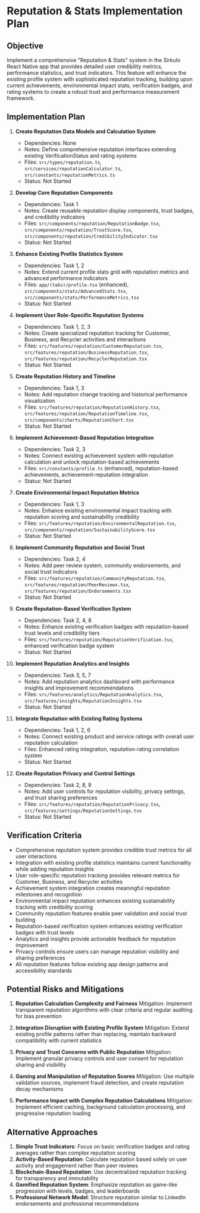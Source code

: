 # Reputation & Stats Implementation Plan

## Objective

Implement a comprehensive "Reputation & Stats" system in the Sirkulo React
Native app that provides detailed user credibility metrics, performance
statistics, and trust indicators. This feature will enhance the existing profile
system with sophisticated reputation tracking, building upon current
achievements, environmental impact stats, verification badges, and rating
systems to create a robust trust and performance measurement framework.

## Implementation Plan

1. **Create Reputation Data Models and Calculation System**
   - Dependencies: None
   - Notes: Define comprehensive reputation interfaces extending existing
     VerificationStatus and rating systems
   - Files: `src/types/reputation.ts`, `src/services/reputationCalculator.ts`,
     `src/constants/reputationMetrics.ts`
   - Status: Not Started

2. **Develop Core Reputation Components**
   - Dependencies: Task 1
   - Notes: Create reusable reputation display components, trust badges, and
     credibility indicators
   - Files: `src/components/reputation/ReputationBadge.tsx`,
     `src/components/reputation/TrustScore.tsx`,
     `src/components/reputation/CredibilityIndicator.tsx`
   - Status: Not Started

3. **Enhance Existing Profile Statistics System**
   - Dependencies: Task 1, 2
   - Notes: Extend current profile stats grid with reputation metrics and
     advanced performance indicators
   - Files: `app/(tabs)/profile.tsx` (enhanced),
     `src/components/stats/AdvancedStats.tsx`,
     `src/components/stats/PerformanceMetrics.tsx`
   - Status: Not Started

4. **Implement User Role-Specific Reputation Systems**
   - Dependencies: Task 1, 2, 3
   - Notes: Create specialized reputation tracking for Customer, Business, and
     Recycler activities and interactions
   - Files: `src/features/reputation/CustomerReputation.tsx`,
     `src/features/reputation/BusinessReputation.tsx`,
     `src/features/reputation/RecyclerReputation.tsx`
   - Status: Not Started

5. **Create Reputation History and Timeline**
   - Dependencies: Task 1, 3
   - Notes: Add reputation change tracking and historical performance
     visualization
   - Files: `src/features/reputation/ReputationHistory.tsx`,
     `src/features/reputation/ReputationTimeline.tsx`,
     `src/components/charts/ReputationChart.tsx`
   - Status: Not Started

6. **Implement Achievement-Based Reputation Integration**
   - Dependencies: Task 2, 3
   - Notes: Connect existing achievement system with reputation calculation and
     unlock reputation-based achievements
   - Files: `src/constants/profile.ts` (enhanced), reputation-based
     achievements, achievement-reputation integration
   - Status: Not Started

7. **Create Environmental Impact Reputation Metrics**
   - Dependencies: Task 1, 3
   - Notes: Enhance existing environmental impact tracking with reputation
     scoring and sustainability credibility
   - Files: `src/features/reputation/EnvironmentalReputation.tsx`,
     `src/components/reputation/SustainabilityScore.tsx`
   - Status: Not Started

8. **Implement Community Reputation and Social Trust**
   - Dependencies: Task 2, 4
   - Notes: Add peer review system, community endorsements, and social trust
     indicators
   - Files: `src/features/reputation/CommunityReputation.tsx`,
     `src/features/reputation/PeerReviews.tsx`,
     `src/features/reputation/Endorsements.tsx`
   - Status: Not Started

9. **Create Reputation-Based Verification System**
   - Dependencies: Task 2, 4, 8
   - Notes: Enhance existing verification badges with reputation-based trust
     levels and credibility tiers
   - Files: `src/features/reputation/ReputationVerification.tsx`, enhanced
     verification badge system
   - Status: Not Started

10. **Implement Reputation Analytics and Insights**
    - Dependencies: Task 3, 5, 7
    - Notes: Add reputation analytics dashboard with performance insights and
      improvement recommendations
    - Files: `src/features/analytics/ReputationAnalytics.tsx`,
      `src/features/insights/ReputationInsights.tsx`
    - Status: Not Started

11. **Integrate Reputation with Existing Rating Systems**
    - Dependencies: Task 1, 2, 6
    - Notes: Connect existing product and service ratings with overall user
      reputation calculation
    - Files: Enhanced rating integration, reputation-rating correlation system
    - Status: Not Started

12. **Create Reputation Privacy and Control Settings**
    - Dependencies: Task 2, 8, 9
    - Notes: Add user controls for reputation visibility, privacy settings, and
      trust sharing preferences
    - Files: `src/features/reputation/ReputationPrivacy.tsx`,
      `src/features/settings/ReputationSettings.tsx`
    - Status: Not Started

## Verification Criteria

- Comprehensive reputation system provides credible trust metrics for all user
  interactions
- Integration with existing profile statistics maintains current functionality
  while adding reputation insights
- User role-specific reputation tracking provides relevant metrics for Customer,
  Business, and Recycler activities
- Achievement system integration creates meaningful reputation milestones and
  recognition
- Environmental impact reputation enhances existing sustainability tracking with
  credibility scoring
- Community reputation features enable peer validation and social trust building
- Reputation-based verification system enhances existing verification badges
  with trust levels
- Analytics and insights provide actionable feedback for reputation improvement
- Privacy controls ensure users can manage reputation visibility and sharing
  preferences
- All reputation features follow existing app design patterns and accessibility
  standards

## Potential Risks and Mitigations

1. **Reputation Calculation Complexity and Fairness** Mitigation: Implement
   transparent reputation algorithms with clear criteria and regular auditing
   for bias prevention

2. **Integration Disruption with Existing Profile System** Mitigation: Extend
   existing profile patterns rather than replacing, maintain backward
   compatibility with current statistics

3. **Privacy and Trust Concerns with Public Reputation** Mitigation: Implement
   granular privacy controls and user consent for reputation sharing and
   visibility

4. **Gaming and Manipulation of Reputation Scores** Mitigation: Use multiple
   validation sources, implement fraud detection, and create reputation decay
   mechanisms

5. **Performance Impact with Complex Reputation Calculations** Mitigation:
   Implement efficient caching, background calculation processing, and
   progressive reputation loading

## Alternative Approaches

1. **Simple Trust Indicators**: Focus on basic verification badges and rating
   averages rather than complex reputation scoring
2. **Activity-Based Reputation**: Calculate reputation based solely on user
   activity and engagement rather than peer reviews
3. **Blockchain-Based Reputation**: Use decentralized reputation tracking for
   transparency and immutability
4. **Gamified Reputation System**: Emphasize reputation as game-like progression
   with levels, badges, and leaderboards
5. **Professional Network Model**: Structure reputation similar to LinkedIn
   endorsements and professional recommendations
